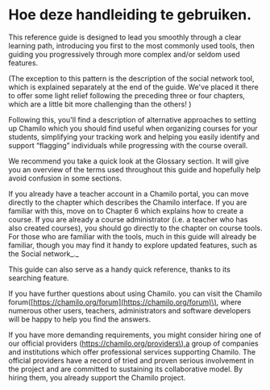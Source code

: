 # Hoe deze handleiding te gebruiken.

This reference guide is designed to lead you smoothly through a clear learning path, introducing you first to the most commonly used tools, then guiding you progressively through more complex and/or seldom used features.

\(The exception to this pattern is the description of the social network tool, which is explained separately at the end of the guide. We've placed it there to offer some light relief following the preceding three or four chapters, which are a little bit more challenging than the others! \)

Following this, you'll find a description of alternative approaches to setting up Chamilo which you should find useful when organizing courses for your students, simplifying your tracking work and helping you easily identify and support “flagging” individuals while progressing with the course overall.

We recommend you take a quick look at the Glossary section. It will give you an overview of the terms used throughout this guide and hopefully help avoid confusion in some sections.

If you already have a teacher account in a Chamilo portal, you can move directly to the chapter which describes the Chamilo interface. If you are familiar with this, move on to Chapter 6 which explains how to create a course. If you are already a course administrator \(i.e. a teacher who has also created courses\), you should go directly to the chapter on course tools. For those who are familiar with the tools, much in this guide will already be familiar, though you may find it handy to explore updated features, such as the Social network_._

This guide can also serve as a handy quick reference, thanks to its searching feature.

If you have further questions about using Chamilo. you can visit the Chamilo forum\([https://chamilo.org/forum](https://chamilo.org/forum)\), where numerous other users, teachers, administrators and software developers will be happy to help you find the answers.

If you have more demanding requirements, you might consider hiring one of our official providers \([https://chamilo.org/providers\),a](https://chamilo.org/providers%29,a) group of companies and institutions which offer professional services supporting Chamilo. The official providers have a record of tried and proven serious involvement in the project and are committed to sustaining its collaborative model. By hiring them, you already support the Chamilo project.

